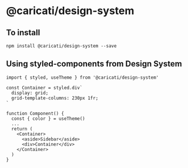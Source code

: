 # @caricati/design-system

## To install
```
npm install @caricati/design-system --save
```

## Using styled-components from Design System
```
import { styled, useTheme } from '@caricati/design-system'

const Container = styled.div`
  display: grid;
  grid-template-columns: 230px 1fr;
`

function Component() {
  const { color } = useTheme()
  ...
  return (
    <Container>
      <aside>Sidebar</aside>
      <div>Container</div>
    </Container>
  )
}
```
